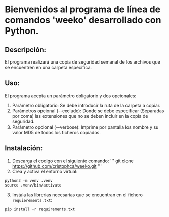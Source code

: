 # Bienvenidos al programa de línea de comandos 'weeko' desarrollado con Python.
## Descripción:
El programa realizará una copia de seguridad semanal de los archivos que se encuentren en una carpeta especifica.
## Uso:
El programa acepta un parámetro obligatorio y dos opcionales:
1. Parámetro obligatorio: Se debe introducir la ruta de la carpeta a copiar.
2. Parámetros opcional (--exclude): Donde se debe especificar (Separadas por coma) las extensiones que no se deben incluir en la copia de seguridad.
3. Parámetro opcional (--verbose): Imprime por pantalla los nombre y su valor MD5 de todos los ficheros copiados.

## Instalación:
1. Descarga el codigo con el siguiente comando:
'''
git clone https://github.com/cristophca/weeko.git
'''
2. Crea y activa el entorno virtual:
```
python3 -m venv .venv
source .venv/bin/activate
```
3. Instala las librerias necesarias que se encuentran en el fichero `requierements.txt`:
```
pip install -r requirements.txt
```

   
